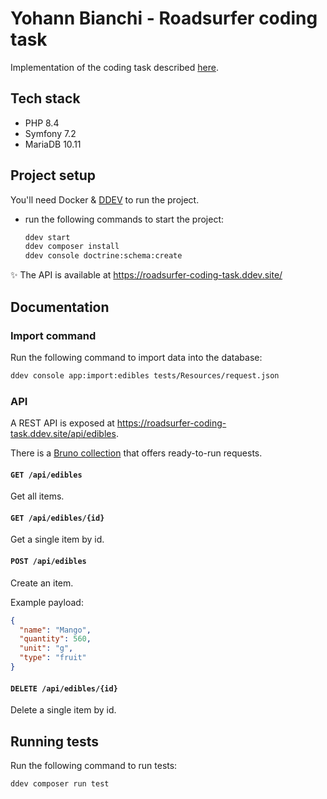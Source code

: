 # Yohann Bianchi - Roadsurfer coding task

Implementation of the coding task described [here](./task-readme.md).


## Tech stack

- PHP 8.4
- Symfony 7.2
- MariaDB 10.11


## Project setup

You'll need Docker & [DDEV](https://ddev.com/get-started/) to run the project.

- run the following commands to start the project:

  ```bash
  ddev start
  ddev composer install
  ddev console doctrine:schema:create
  ```

✨ The API is available at <https://roadsurfer-coding-task.ddev.site/>


## Documentation

### Import command

Run the following command to import data into the database:

```bash
ddev console app:import:edibles tests/Resources/request.json
```

### API

A REST API is exposed at <https://roadsurfer-coding-task.ddev.site/api/edibles>.

There is a [Bruno collection](.bruno) that offers ready-to-run requests.

#### `GET /api/edibles`

Get all items.

#### `GET /api/edibles/{id}`

Get a single item by id.

#### `POST /api/edibles`

Create an item.

Example payload:

```json
{
  "name": "Mango",
  "quantity": 560,
  "unit": "g",
  "type": "fruit"
}
```

#### `DELETE /api/edibles/{id}`

Delete a single item by id.


## Running tests

Run the following command to run tests:

```bash
ddev composer run test
```

